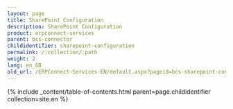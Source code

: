 ```yaml
---
layout: page
title: SharePoint Configuration
description: SharePoint Configuration
product: erpconnect-services
parent: bcs-connector
childidentifier: sharepoint-configuration
permalink: /:collection/:path
weight: 2
lang: en_GB
old_url: /ERPConnect-Services-EN/default.aspx?pageid=bcs-sharepoint-configuration
---
```



{% include _content/table-of-contents.html parent=page.childidentifier collection=site.en %}